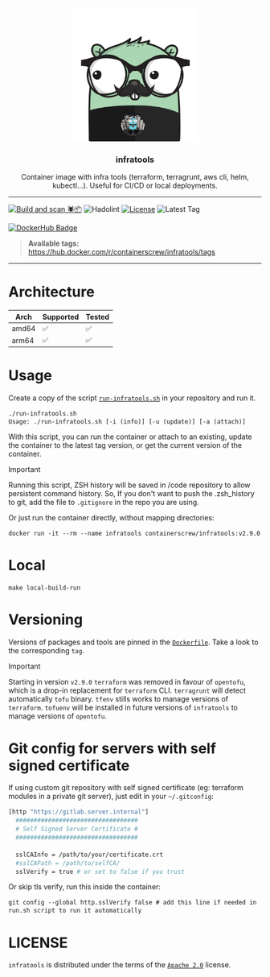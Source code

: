 <p align="center" >
    <img src="logo.png" alt="logo" width="250"/>
<h3 align="center">infratools</h3>
<p align="center">Container image with infra tools (terraform, terragrunt, aws cli, helm, kubectl...). Useful for CI/CD or local deployments.</p>
</p>

---
[![Build and scan 🕷️📦](https://github.com/containerscrew/infratools/actions/workflows/build.yml/badge.svg)](https://github.com/containerscrew/infratools/actions/workflows/build.yml)
![Hadolint](https://github.com/containerscrew/infratools/actions/workflows/hadolint.yml/badge.svg)
[![License](https://img.shields.io/github/license/containerscrew/infratools)](/LICENSE)
![Latest Tag](https://img.shields.io/github/v/tag/containerscrew/infratools?sort=semver)

[![DockerHub Badge](http://dockeri.co/image/containerscrew/infratools)](https://hub.docker.com/r/containerscrew/infratools/)


> **Available tags:** https://hub.docker.com/r/containerscrew/infratools/tags
---

# Architecture

| Arch    | Supported | Tested |
|---------|----------|--------|
| amd64   | ✅        | ✅        |
| arm64   | ✅         | ✅         |

# Usage

Create a copy of the script [`run-infratools.sh`](run-infratools.sh) in your repository and run it.

```shell
./run-infratools.sh
Usage: ./run-infratools.sh [-i (info)] [-u (update)] [-a (attach)]
```

With this script, you can run the container or attach to an existing, update the container to the latest tag version, or get the current version of the container.

> [!IMPORTANT]
> Running this script, ZSH history will be saved in /code repository to allow persistent command history.
> So, If you don't want to push the .zsh_history to git, add the file to `.gitignore` in the repo you are using.

Or just run the container directly, without mapping directories:

```shell
docker run -it --rm --name infratools containerscrew/infratools:v2.9.0
```

# Local

```shell
make local-build-run
```

# Versioning

Versions of packages and tools are pinned in the [`Dockerfile`](./Dockerfile). Take a look to the corresponding `tag`.

> [!IMPORTANT]
> Starting in version `v2.9.0` `terraform` was removed in favour of `opentofu`, which is a drop-in replacement for `terraform` CLI.
> `terragrunt` will detect automatically `tofu` binary.
> `tfenv` stills works to manage versions of `terraform`.
> `tofuenv` will be installed in future versions of `infratools` to manage versions of `opentofu`.

# Git config for servers with self signed certificate

If using custom git repository with self signed certificate (eg: terraform modules in a private git server), just edit in your `~/.gitconfig`:

```bash
[http "https://gitlab.server.internal"]
  ##################################
  # Self Signed Server Certificate #
  ##################################

  sslCAInfo = /path/to/your/certificate.crt
  #sslCAPath = /path/to/selfCA/
  sslVerify = true # or set to false if you trust
```

Or skip tls verify, run this inside the container:

```shell
git config --global http.sslVerify false # add this line if needed in run.sh script to run it automatically
```

# LICENSE

`infratools` is distributed under the terms of the [`Apache 2.0`](./LICENSE) license.
